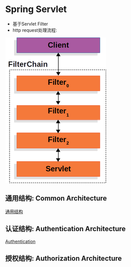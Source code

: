 # Spring Servlet

- 基于Servlet Filter
- http request处理流程:

![filterChain](../../../src/filterchain.png)

## 通用结构: Common Architecture 

[通用结构](SpringSecurity_Common_Architecture.md)

## 认证结构: Authentication Architecture

[Authentication](SpringSecurity_Authentication.md)

## 授权结构: Authorization Architecture

